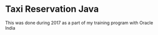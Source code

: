 # Taxi Reservation Java 


This was done during 2017 as a part of my training program with Oracle India
